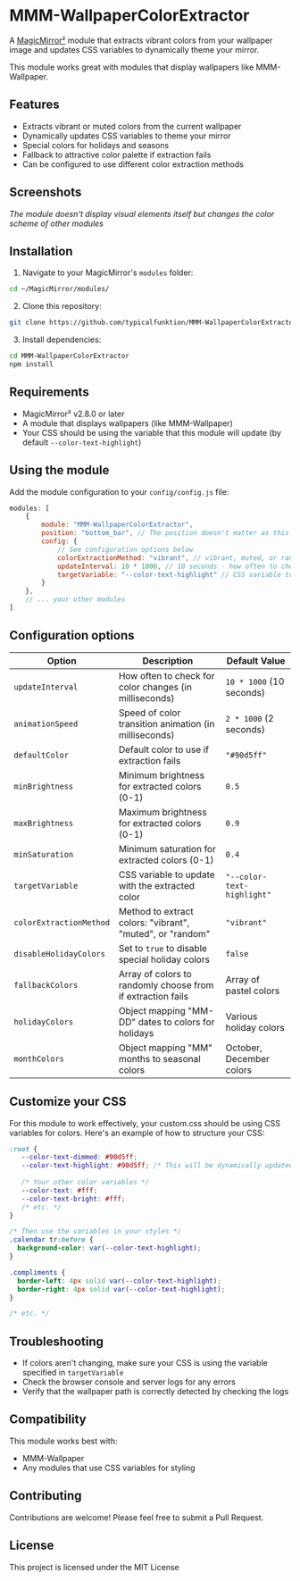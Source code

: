 # MMM-WallpaperColorExtractor

A [MagicMirror²](https://github.com/MichMich/MagicMirror) module that extracts vibrant colors from your wallpaper image and updates CSS variables to dynamically theme your mirror.

This module works great with modules that display wallpapers like MMM-Wallpaper.

## Features

- Extracts vibrant or muted colors from the current wallpaper
- Dynamically updates CSS variables to theme your mirror
- Special colors for holidays and seasons
- Fallback to attractive color palette if extraction fails
- Can be configured to use different color extraction methods

## Screenshots

*The module doesn't display visual elements itself but changes the color scheme of other modules*

## Installation

1. Navigate to your MagicMirror's `modules` folder:
```bash
cd ~/MagicMirror/modules/
```

2. Clone this repository:
```bash
git clone https://github.com/typicalfunktion/MMM-WallpaperColorExtractor.git
```

3. Install dependencies:
```bash
cd MMM-WallpaperColorExtractor
npm install
```

## Requirements

- MagicMirror² v2.8.0 or later
- A module that displays wallpapers (like MMM-Wallpaper)
- Your CSS should be using the variable that this module will update (by default `--color-text-highlight`)

## Using the module

Add the module configuration to your `config/config.js` file:

```javascript
modules: [
    {
        module: "MMM-WallpaperColorExtractor",
        position: "bottom_bar", // The position doesn't matter as this module is hidden
        config: {
            // See configuration options below
            colorExtractionMethod: "vibrant", // vibrant, muted, or random
            updateInterval: 10 * 1000, // 10 seconds - how often to check for color changes
            targetVariable: "--color-text-highlight" // CSS variable to update
        }
    },
    // ... your other modules
]
```

## Configuration options

| Option                   | Description                                                                                            | Default Value           |
|--------------------------|--------------------------------------------------------------------------------------------------------|-------------------------|
| `updateInterval`         | How often to check for color changes (in milliseconds)                                                | `10 * 1000` (10 seconds)|
| `animationSpeed`         | Speed of color transition animation (in milliseconds)                                                 | `2 * 1000` (2 seconds)  |
| `defaultColor`           | Default color to use if extraction fails                                                              | `"#90d5ff"`            |
| `minBrightness`          | Minimum brightness for extracted colors (0-1)                                                         | `0.5`                  |
| `maxBrightness`          | Maximum brightness for extracted colors (0-1)                                                         | `0.9`                  |
| `minSaturation`          | Minimum saturation for extracted colors (0-1)                                                         | `0.4`                  |
| `targetVariable`         | CSS variable to update with the extracted color                                                       | `"--color-text-highlight"` |
| `colorExtractionMethod`  | Method to extract colors: "vibrant", "muted", or "random"                                             | `"vibrant"`            |
| `disableHolidayColors`   | Set to `true` to disable special holiday colors                                                       | `false`                |
| `fallbackColors`         | Array of colors to randomly choose from if extraction fails                                           | Array of pastel colors  |
| `holidayColors`          | Object mapping "MM-DD" dates to colors for holidays                                                   | Various holiday colors  |
| `monthColors`            | Object mapping "MM" months to seasonal colors                                                         | October, December colors|

## Customize your CSS

For this module to work effectively, your custom.css should be using CSS variables for colors. Here's an example of how to structure your CSS:

```css
:root {
   --color-text-dimmed: #90d5ff;
   --color-text-highlight: #90d5ff; /* This will be dynamically updated */
   
   /* Your other color variables */
   --color-text: #fff;
   --color-text-bright: #fff;
   /* etc. */
}

/* Then use the variables in your styles */
.calendar tr:before {
  background-color: var(--color-text-highlight);
}

.compliments {
  border-left: 4px solid var(--color-text-highlight);
  border-right: 4px solid var(--color-text-highlight);
}

/* etc. */
```

## Troubleshooting

- If colors aren't changing, make sure your CSS is using the variable specified in `targetVariable`
- Check the browser console and server logs for any errors
- Verify that the wallpaper path is correctly detected by checking the logs

## Compatibility

This module works best with:
- MMM-Wallpaper
- Any modules that use CSS variables for styling

## Contributing

Contributions are welcome! Please feel free to submit a Pull Request.

## License

This project is licensed under the MIT License
